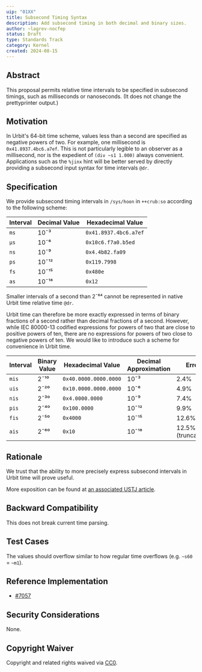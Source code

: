 ```yaml
---
uip: "01XX"
title: Subsecond Timing Syntax
description: Add subsecond timing in both decimal and binary sizes.
author: ~lagrev-nocfep
status: Draft
type: Standards Track
category: Kernel
created: 2024-08-15
---
```


## Abstract

This proposal permits relative time intervals to be specified in subsecond timings, such as milliseconds or nanoseconds.  (It does not change the prettyprinter output.)

## Motivation

In Urbit's 64-bit time scheme, values less than a second are specified as negative powers of two.  For example, one millisecond is `0x41.8937.4bc6.a7ef`.  This is not particularly legible to an observer as a millisecond, nor is the expedient of `(div ~s1 1.000)` always convenient.  Applications such as the `%jinx` hint will be better served by directly providing a subsecond input syntax for time intervals `@dr`.

## Specification

We provide subsecond timing intervals in `/sys/hoon` in `++crub:so` according to the following scheme:

| Interval | Decimal Value | Hexadecimal Value |
| -------- | ------------- | ----------------- |
| `ms`     | 10¯³          | `0x41.8937.4bc6.a7ef` |
| `µs`     | 10¯⁶          | `0x10c6.f7a0.b5ed` |
| `ns`     | 10¯⁹          | `0x4.4b82.fa09` |
| `ps`     | 10¯¹²          | `0x119.7998` |
| `fs`     | 10¯¹⁵          | `0x480e` |
| `as`     | 10¯¹⁸          | `0x12` |

Smaller intervals of a second than 2¯⁶⁴ cannot be represented in native Urbit time relative time `@dr`.

Urbit time can therefore be more exactly expressed in terms of binary fractions of a second rather than decimal fractions of a second.  However, while IEC 80000-13 codified expressions for powers of two that are close to positive powers of ten, there are no expressions for powers of two close to negative powers of ten.  We would like to introduce such a scheme for convenience in Urbit time.

| Interval | Binary Value | Hexadecimal Value | Decimal Approximation | Error |
| -------- | ------------ | ----------------- | --------------------- | ----- |
| `mis`    | 2¯¹⁰      | `0x40.0000.0000.0000` | 10¯³ | 2.4% |
| `uis`    | 2¯²⁰      | `0x10.0000.0000.0000` | 10¯⁶ | 4.9% |
| `nis`    | 2¯³⁰      | `0x4.0000.0000` | 10¯⁹ | 7.4% |
| `pis`    | 2¯⁴⁰      | `0x100.0000` | 10¯¹² | 9.9% |
| `fis`    | 2¯⁵⁰      | `0x4000` | 10¯¹⁵ | 12.6% |
| `ais`    | 2¯⁶⁰      | `0x10` | 10¯¹⁸ | 12.5% (truncation) |

## Rationale

We trust that the ability to more precisely express subsecond intervals in Urbit time will prove useful.

More exposition can be found at [an associated USTJ article](https://github.com/Urbit-Systems-Technical-Journal/ustj-subsecond-timing/blob/master/mss.tex).

## Backward Compatibility

This does not break current time parsing.

## Test Cases

The values should overflow similar to how regular time overflows (e.g. `~s60` = `~m1`).

## Reference Implementation

- [#7057](https://github.com/urbit/urbit/pull/7057)

## Security Considerations

None.

## Copyright Waiver

Copyright and related rights waived via [CC0](../LICENSE.md).

